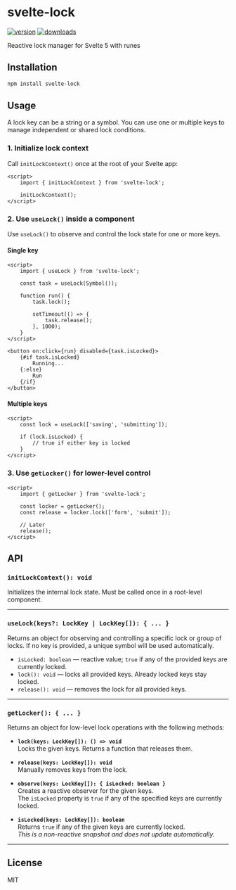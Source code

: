# svelte-lock

[![version](https://badgen.now.sh/npm/v/svelte-lock)](https://www.npmjs.com/package/svelte-lock)
[![downloads](https://badgen.now.sh/npm/dm/svelte-lock)](https://www.npmjs.com/package/svelte-lock)

Reactive lock manager for Svelte 5 with runes

## Installation

```bash
npm install svelte-lock
```

## Usage

A lock key can be a string or a symbol. You can use one or multiple keys to manage independent or shared lock
conditions.

### 1. Initialize lock context

Call `initLockContext()` once at the root of your Svelte app:

```svelte
<script>
	import { initLockContext } from 'svelte-lock';

	initLockContext();
</script>
```

### 2. Use `useLock()` inside a component

Use `useLock()` to observe and control the lock state for one or more keys.

#### Single key

```svelte
<script>
	import { useLock } from 'svelte-lock';

	const task = useLock(Symbol());

	function run() {
		task.lock();

		setTimeout(() => {
			task.release();
		}, 1000);
	}
</script>

<button on:click={run} disabled={task.isLocked}>
	{#if task.isLocked}
		Running...
	{:else}
		Run
	{/if}
</button>
```

#### Multiple keys

```svelte
<script>
	const lock = useLock(['saving', 'submitting']);

	if (lock.isLocked) {
		// true if either key is locked
	}
</script>
```

### 3. Use `getLocker()` for lower-level control

```svelte
<script>
	import { getLocker } from 'svelte-lock';

	const locker = getLocker();
	const release = locker.lock(['form', 'submit']);

	// Later
	release();
</script>
```

## API

### `initLockContext(): void`

Initializes the internal lock state.
Must be called once in a root-level component.

---

### `useLock(keys?: LockKey | LockKey[]): { ... }`

Returns an object for observing and controlling a specific lock or group of locks.
If no key is provided, a unique symbol will be used automatically.

- `isLocked: boolean` — reactive value; `true` if any of the provided keys are currently locked.
- `lock(): void` — locks all provided keys. Already locked keys stay locked.
- `release(): void` — removes the lock for all provided keys.

---

### `getLocker(): { ... }`

Returns an object for low-level lock operations with the following methods:

- **`lock(keys: LockKey[]): () => void`**  
  Locks the given keys. Returns a function that releases them.

- **`release(keys: LockKey[]): void`**  
  Manually removes keys from the lock.

- **`observe(keys: LockKey[]): { isLocked: boolean }`**  
  Creates a reactive observer for the given keys.  
  The `isLocked` property is `true` if any of the specified keys are currently locked.

- **`isLocked(keys: LockKey[]): boolean`**  
  Returns `true` if any of the given keys are currently locked.  
  _This is a non-reactive snapshot and does not update automatically._

---

## License

MIT
